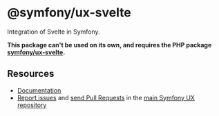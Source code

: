 # @symfony/ux-svelte

Integration of Svelte in Symfony.

**This package can't be used on its own, and requires the PHP package [symfony/ux-svelte](https://github.com/symfony/ux/tree/2.x/src/Svelte).**

## Resources

-   [Documentation](https://symfony.com/bundles/ux-autocomplete/current/index.html)
-   [Report issues](https://github.com/symfony/ux/issues) and
    [send Pull Requests](https://github.com/symfony/ux/pulls)
    in the [main Symfony UX repository](https://github.com/symfony/ux)
